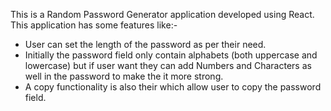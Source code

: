 This is a Random Password Generator application developed using React. This application has some features like:-
- User can set the length of the password as per their need.
- Initially the password field only contain alphabets (both uppercase and lowercase) but if user want they can add Numbers and Characters as well in the password to make the it more strong.
- A copy functionality is also their which allow user to copy the password field.